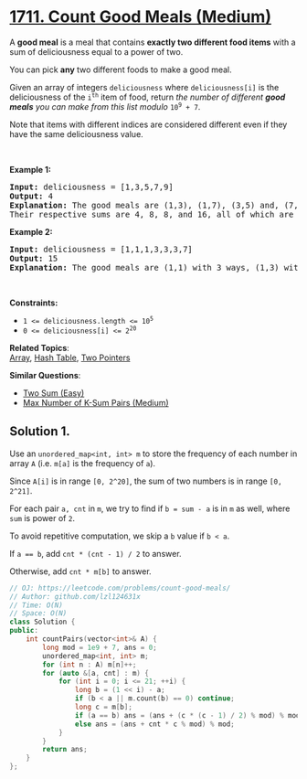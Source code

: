 # [1711. Count Good Meals (Medium)](https://leetcode.com/problems/count-good-meals/)

<p>A <strong>good meal</strong> is a meal that contains <strong>exactly two different food items</strong> with a sum of deliciousness equal to a power of two.</p>

<p>You can pick <strong>any</strong> two different foods to make a good meal.</p>

<p>Given an array of integers <code>deliciousness</code> where <code>deliciousness[i]</code> is the deliciousness of the <code>i<sup>​​​​​​th</sup>​​​​</code>​​​​ item of food, return <em>the number of different <strong>good meals</strong> you can make from this list modulo</em> <code>10<sup>9</sup> + 7</code>.</p>

<p>Note that items with different indices are considered different even if they have the same deliciousness value.</p>

<p>&nbsp;</p>
<p><strong>Example 1:</strong></p>

<pre><strong>Input:</strong> deliciousness = [1,3,5,7,9]
<strong>Output:</strong> 4
<strong>Explanation: </strong>The good meals are (1,3), (1,7), (3,5) and, (7,9).
Their respective sums are 4, 8, 8, and 16, all of which are powers of 2.
</pre>

<p><strong>Example 2:</strong></p>

<pre><strong>Input:</strong> deliciousness = [1,1,1,3,3,3,7]
<strong>Output:</strong> 15
<strong>Explanation: </strong>The good meals are (1,1) with 3 ways, (1,3) with 9 ways, and (1,7) with 3 ways.</pre>

<p>&nbsp;</p>
<p><strong>Constraints:</strong></p>

<ul>
	<li><code>1 &lt;= deliciousness.length &lt;= 10<sup>5</sup></code></li>
	<li><code>0 &lt;= deliciousness[i] &lt;= 2<sup>20</sup></code></li>
</ul>


**Related Topics**:  
[Array](https://leetcode.com/tag/array/), [Hash Table](https://leetcode.com/tag/hash-table/), [Two Pointers](https://leetcode.com/tag/two-pointers/)

**Similar Questions**:
* [Two Sum (Easy)](https://leetcode.com/problems/two-sum/)
* [Max Number of K-Sum Pairs (Medium)](https://leetcode.com/problems/max-number-of-k-sum-pairs/)

## Solution 1.

Use an `unordered_map<int, int> m` to store the frequency of each number in array `A` (i.e. `m[a]` is the frequency of `a`).

Since `A[i]` is in range `[0, 2^20]`, the sum of two numbers is in range `[0, 2^21]`. 

For each pair `a, cnt` in `m`, we try to find if `b = sum - a` is in `m` as well, where `sum` is power of `2`.

To avoid repetitive computation, we skip a `b` value if `b < a`.

If `a == b`, add `cnt * (cnt - 1) / 2` to answer.

Otherwise, add `cnt * m[b]` to answer.

```cpp
// OJ: https://leetcode.com/problems/count-good-meals/
// Author: github.com/lzl124631x
// Time: O(N)
// Space: O(N)
class Solution {
public:
    int countPairs(vector<int>& A) {
        long mod = 1e9 + 7, ans = 0;
        unordered_map<int, int> m;
        for (int n : A) m[n]++;
        for (auto &[a, cnt] : m) {
            for (int i = 0; i <= 21; ++i) {
                long b = (1 << i) - a;
                if (b < a || m.count(b) == 0) continue;
                long c = m[b];
                if (a == b) ans = (ans + (c * (c - 1) / 2) % mod) % mod;
                else ans = (ans + cnt * c % mod) % mod; 
            }
        }
        return ans;
    }
};
```